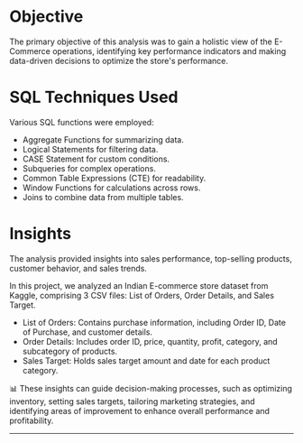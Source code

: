 # Objective
The primary objective of this analysis was to gain a holistic view of the E-Commerce operations, identifying key performance indicators and making data-driven decisions to optimize the store's performance.

# SQL Techniques Used
Various SQL functions were employed:

- Aggregate Functions for summarizing data.
- Logical Statements for filtering data.
- CASE Statement for custom conditions.
- Subqueries for complex operations.
- Common Table Expressions (CTE) for readability.
- Window Functions for calculations across rows.
- Joins to combine data from multiple tables.

  
# Insights
The analysis provided insights into sales performance, top-selling products, customer behavior, and sales trends.

In this project, we analyzed an Indian E-commerce store dataset from Kaggle, comprising 3 CSV files: List of Orders, Order Details, and Sales Target.

- List of Orders: Contains purchase information, including Order ID, Date of Purchase, and customer details.
- Order Details: Includes order ID, price, quantity, profit, category, and subcategory of products.
- Sales Target: Holds sales target amount and date for each product category.

📊 These insights can guide decision-making processes, such as optimizing inventory, setting sales targets, tailoring marketing strategies, and identifying areas of improvement to enhance overall performance and profitability.

***




